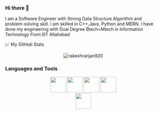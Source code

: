 ### Hi there 👋
I am a Software Engineer with Strong Data Structure Algorithm and problem-solving skill. I am skilled in C++,Java, Python and  MERN. I have done my engineering with Dual Degree Btech+Mtech in Information Technology From IIIT Allahabad

<!--
**rakeshranjan920/rakeshranjan920** is a ✨ _special_ ✨ repository because its `README.md` (this file) appears on your GitHub profile.

Here are some ideas to get you started:

- 🔭 I’m currently working on ...
- 🌱 I’m currently learning ...
- 👯 I’m looking to collaborate on ...
- 🤔 I’m looking for help with ...
- 💬 Ask me about ...
- 📫 How to reach me: ...
- 😄 Pronouns: ...
- ⚡ Fun fact: ...
-->
<summary>📈 My GitHub Stats</summary>

<p align="center"> <img src="https://github-readme-stats.vercel.app/api?username=rakeshranjan920&show_icons=true&theme=gotham" alt="rakeshranjan920" />
  
  <br />

### Languages and Tools

<div align="center">
  <code><img height="50" src="https://www.vectorlogo.zone/logos/reactjs/reactjs-ar21.svg"></code>
  <code><img height="50" src="https://www.vectorlogo.zone/logos/nodejs/nodejs-horizontal.svg"></code>
  <code><img height="50" src="https://www.vectorlogo.zone/logos/javascript/javascript-horizontal.svg"></code>
  <code><img height="50" src="https://www.vectorlogo.zone/logos/python/python-horizontal.svg"></code>
  
</div>
<div align="center">
  <code><img height="50" src="https://www.vectorlogo.zone/logos/mongodb/mongodb-ar21.svg"></code>
</div>

<br/><br/>
